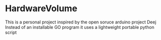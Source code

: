 # HardwareVolume

This is a personal project inspired by the open soruce arduino project Deej
Instead of an installable GO program it uses a lightweight portable python script
